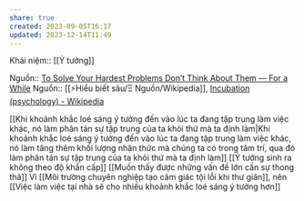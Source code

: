 ```yaml
---
share: true
created: 2023-09-05T16:17
updated: 2023-12-14T11:49
---
```

Khái niệm:: [[Ý tưởng]]

Nguồn:: [To Solve Your Hardest Problems Don’t Think About Them — For a While](https://www.thomasessl.com/blog/2017/11/15/how-to-solve-your-hardest-problems-dont-think-about-themfor-awhile)
Nguồn:: [[⚡Hiểu biết sâu/Ξ Nguồn/Wikipedia]], [Incubation (psychology) - Wikipedia](https://en.wikipedia.org/wiki/Incubation_(psychology))

[[Khi khoảnh khắc loé sáng ý tưởng đến vào lúc ta đang tập trung làm việc khác, nó làm phân tán sự tập trung của ta khỏi thứ mà ta định làm|Khi khoảnh khắc loé sáng ý tưởng đến vào lúc ta đang tập trung làm việc khác, nó làm tăng thêm khối lượng nhận thức mà chúng ta có trong tâm trí, qua đó làm phân tán sự tập trung của ta khỏi thứ mà ta định làm]]
[[Ý tưởng sinh ra không theo độ khẩn cấp]]
[[Muốn thấy được những vấn đề lớn cần sự thong thả]]
Vì [[Môi trường chuyên nghiệp tạo cảm giác tội lỗi khi thư giãn]], nên [[Việc làm việc tại nhà sẽ cho nhiều khoảnh khắc loé sáng ý tưởng hơn]] 